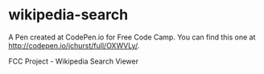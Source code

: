 # wikipedia-search

A Pen created at CodePen.io for Free Code Camp. You can find this one at http://codepen.io/jchurst/full/OXWVLy/.

FCC Project - Wikipedia Search Viewer
